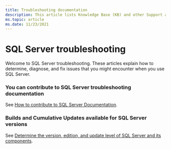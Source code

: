 ```yaml
---
title: Troubleshooting documentation
description: This article lists Knowledge Base (KB) and other Support articles for SQL Server.
ms.topic: article
ms.date: 11/23/2021
---
```

# SQL Server troubleshooting

Welcome to SQL Server troubleshooting. These articles explain how to determine, diagnose, and fix issues that you might encounter when you use SQL Server.

### You can contribute to SQL Server troubleshooting documentation

See [How to contribute to SQL Server Documentation](/sql/sql-server/sql-server-docs-contribute).

### Builds and Cumulative Updates available for SQL Server versions

See [Determine the version, edition, and update level of SQL Server and its components](/troubleshoot/sql/general/determine-version-edition-update-level).

